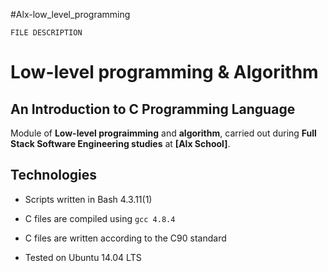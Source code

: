 #Alx-low_level_programming

	FILE DESCRIPTION

# Low-level programming & Algorithm



## An Introduction to C Programming Language



Module of **Low-level prograimming** and **algorithm**, carried out during **Full Stack Software Engineering studies** at **[Alx School]**.





## Technologies



* Scripts written in Bash 4.3.11(1)



* C files are compiled using `gcc 4.8.4`



* C files are written according to the C90 standard



* Tested on Ubuntu 14.04 LTS
